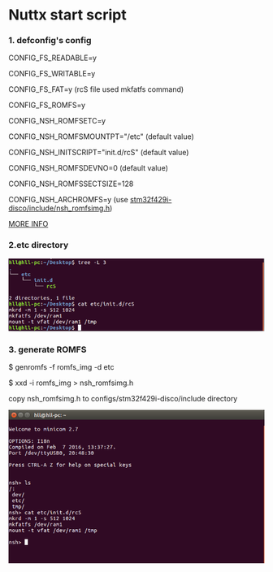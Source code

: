 # Nuttx start script

### 1. defconfig's config

CONFIG\_FS\_READABLE=y

CONFIG\_FS\_WRITABLE=y

CONFIG\_FS\_FAT=y \(rcS file used mkfatfs command\)

CONFIG\_FS\_ROMFS=y

CONFIG\_NSH\_ROMFSETC=y

CONFIG\_NSH\_ROMFSMOUNTPT="/etc" \(default value\)

CONFIG\_NSH\_INITSCRIPT="init.d/rcS" \(default value\)

CONFIG\_NSH\_ROMFSDEVNO=0 \(default value\)

CONFIG\_NSH\_ROMFSSECTSIZE=128

CONFIG\_NSH\_ARCHROMFS=y \(use [stm32f429i-disco/include/nsh_romfsimg.h](https://github.com/huanglilong/nuttx/blob/master/configs/stm32f429i-disco/include/nsh_romfsimg.h)\)

[MORE INFO](http://nuttx.org/Documentation/NuttShell.html#startupscript)

### 2.etc directory

![](/assets/nuttx_etc.png)

### 3. generate ROMFS

$ genromfs -f romfs_img -d etc

$ xxd -i romfs_img &gt; nsh_romfsimg.h

copy nsh_romfsimg.h to configs/stm32f429i-disco/include directory

![](/assets/nsh_etc_rcS.png)


